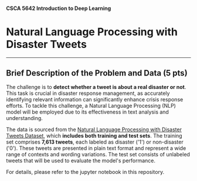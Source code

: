 #### CSCA 5642 Introduction to Deep Learning
# Natural Language Processing with Disaster Tweets

***

## Brief Description of the Problem and Data (5 pts)

The challenge is to **detect whether a tweet is about a real disaster or not**. This task is crucial in disaster response management, as accurately identifying relevant information can significantly enhance crisis response efforts. To tackle this challenge, a Natural Language Processing (NLP) model will be employed due to its effectiveness in text analysis and understanding.

The data is sourced from the [Natural Language Processing with Disaster Tweets Dataset](https://www.kaggle.com/c/nlp-getting-started/data), which **includes both training and test sets**. The training set comprises **7,613 tweets**, each labeled as disaster ('1') or non-disaster ('0'). These tweets are presented in plain text format and represent a wide range of contexts and wording variations. The test set consists of unlabeled tweets that will be used to evaluate the model's performance.

For details, please refer to the jupyter notebook in this repository.